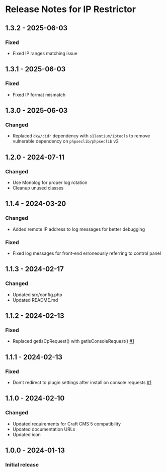# Release Notes for IP Restrictor

## 1.3.2 - 2025-06-03

### Fixed
- Fixed IP ranges matching issue

## 1.3.1 - 2025-06-03

### Fixed
- Fixed IP format mismatch

## 1.3.0 - 2025-06-03

### Changed
- Replaced `dxw/cidr` dependency with `s1lentium/iptools` to remove vulnerable dependency on `phpseclib/phpseclib` v2

## 1.2.0 - 2024-07-11

### Changed
- Use Monolog for proper log rotation
- Cleanup unused classes

## 1.1.4 - 2024-03-20

### Changed
- Added remote IP address to log messages for better debugging

### Fixed
- Fixed log messages for front-end erroneously referring to control panel

## 1.1.3 - 2024-02-17

### Changed
- Updated src/config.php
- Updated README.md

## 1.1.2 - 2024-02-13

### Fixed
- Replaced getIsCpRequest() with getIsConsoleRequest() [#1](https://github.com/jrrdnx/craft-ip-restrictor/issues/1)

## 1.1.1 - 2024-02-13

### Fixed
- Don't redirect to plugin settings after install on console requests [#1](https://github.com/jrrdnx/craft-ip-restrictor/issues/1)

## 1.1.0 - 2024-02-10

### Changed
- Updated requirements for Craft CMS 5 compatibility
- Updated documentation URLs
- Updated icon

## 1.0.0 - 2024-01-13

### Initial release

